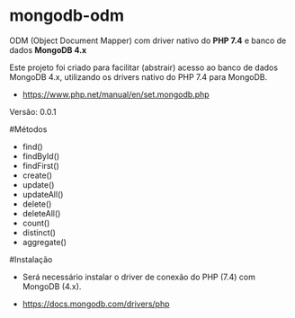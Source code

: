 # mongodb-odm 
ODM (Object Document Mapper) com driver nativo do **PHP 7.4** e banco de dados **MongoDB 4.x**

Este projeto foi criado para facilitar (abstrair) acesso ao banco de dados 
MongoDB 4.x, utilizando os drivers nativo do PHP 7.4 para MongoDB.

- https://www.php.net/manual/en/set.mongodb.php

Versão: 0.0.1

#Métodos
- find()
- findById()
- findFirst()
- create()
- update()
- updateAll()
- delete()
- deleteAll()
- count()
- distinct()
- aggregate()

#Instalação

- Será necessário instalar o driver de conexão do PHP (7.4) com MongoDB (4.x).

- https://docs.mongodb.com/drivers/php

